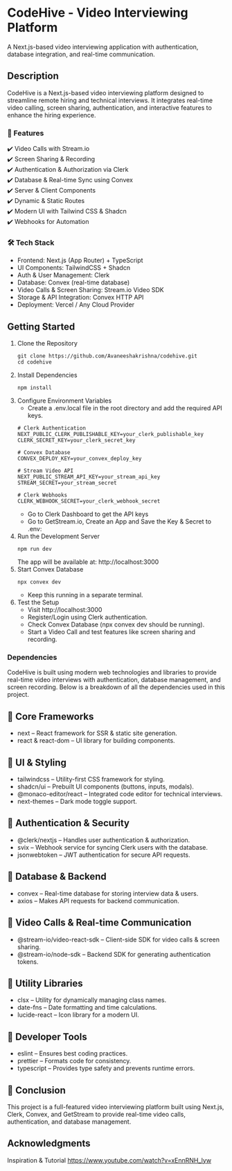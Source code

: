 # CodeHive - Video Interviewing Platform

A Next.js-based video interviewing application with authentication, database integration, and real-time communication.

## Description

CodeHive is a Next.js-based video interviewing platform designed to streamline remote hiring and technical interviews. It integrates real-time video calling, screen sharing, authentication, and interactive features to enhance the hiring experience.
### 🚀 Features
✔️ Video Calls with Stream.io<br>
✔️ Screen Sharing & Recording<br>
✔️ Authentication & Authorization via Clerk<br>
✔️ Database & Real-time Sync using Convex<br>
✔️ Server & Client Components<br>
✔️ Dynamic & Static Routes<br>
✔️ Modern UI with Tailwind CSS & Shadcn<br>
✔️ Webhooks for Automation<br>

### 🛠️ Tech Stack
* Frontend: Next.js (App Router) + TypeScript
* UI Components: TailwindCSS + Shadcn
* Auth & User Management: Clerk
* Database: Convex (real-time database)
* Video Calls & Screen Sharing: Stream.io Video SDK
* Storage & API Integration: Convex HTTP API
* Deployment: Vercel / Any Cloud Provider

## Getting Started
1. Clone the Repository
   ```
   git clone https://github.com/Avaneeshakrishna/codehive.git
   cd codehive
   ```
2. Install Dependencies
   ```
   npm install
   ```
3. Configure Environment Variables
   - Create a .env.local file in the root directory and add the required API keys.
   ```
   # Clerk Authentication
   NEXT_PUBLIC_CLERK_PUBLISHABLE_KEY=your_clerk_publishable_key
   CLERK_SECRET_KEY=your_clerk_secret_key
   
   # Convex Database
   CONVEX_DEPLOY_KEY=your_convex_deploy_key
   
   # Stream Video API
   NEXT_PUBLIC_STREAM_API_KEY=your_stream_api_key
   STREAM_SECRET=your_stream_secret
   
   # Clerk Webhooks
   CLERK_WEBHOOK_SECRET=your_clerk_webhook_secret
   ```
   -  Go to Clerk Dashboard to get the API keys
   -  Go to GetStream.io, Create an App and Save the Key & Secret to .env:
4. Run the Development Server
   ```
   npm run dev
   ```
   The app will be available at: http://localhost:3000
5. Start Convex Database
   ```
   npx convex dev
   ```
   - Keep this running in a separate terminal.
6. Test the Setup
   - Visit http://localhost:3000
   - Register/Login using Clerk authentication.
   - Check Convex Database (npx convex dev should be running).
   - Start a Video Call and test features like screen sharing and recording.



### Dependencies
CodeHive is built using modern web technologies and libraries to provide real-time video interviews with authentication, database management, and screen recording. Below is a breakdown of all the dependencies used in this project.
## 🔹 Core Frameworks
- next – React framework for SSR & static site generation.
- react & react-dom – UI library for building components.
## 🔹 UI & Styling
- tailwindcss – Utility-first CSS framework for styling.
- shadcn/ui – Prebuilt UI components (buttons, inputs, modals).
- @monaco-editor/react – Integrated code editor for technical interviews.
- next-themes – Dark mode toggle support.
## 🔹 Authentication & Security
- @clerk/nextjs – Handles user authentication & authorization.
- svix – Webhook service for syncing Clerk users with the database.
- jsonwebtoken – JWT authentication for secure API requests.
## 🔹 Database & Backend
- convex – Real-time database for storing interview data & users.
- axios – Makes API requests for backend communication.
## 🔹 Video Calls & Real-time Communication
- @stream-io/video-react-sdk – Client-side SDK for video calls & screen sharing.
- @stream-io/node-sdk – Backend SDK for generating authentication tokens.
## 🔹 Utility Libraries
- clsx – Utility for dynamically managing class names.
- date-fns – Date formatting and time calculations.
- lucide-react – Icon library for a modern UI.
## 🔹 Developer Tools
- eslint – Ensures best coding practices.
- prettier – Formats code for consistency.
- typescript – Provides type safety and prevents runtime errors.

## 🎯 Conclusion
This project is a full-featured video interviewing platform built using Next.js, Clerk, Convex, and GetStream to provide real-time video calls, authentication, and database management.

## Acknowledgments

Inspiration & Tutorial https://www.youtube.com/watch?v=xEnnRNH_lyw
